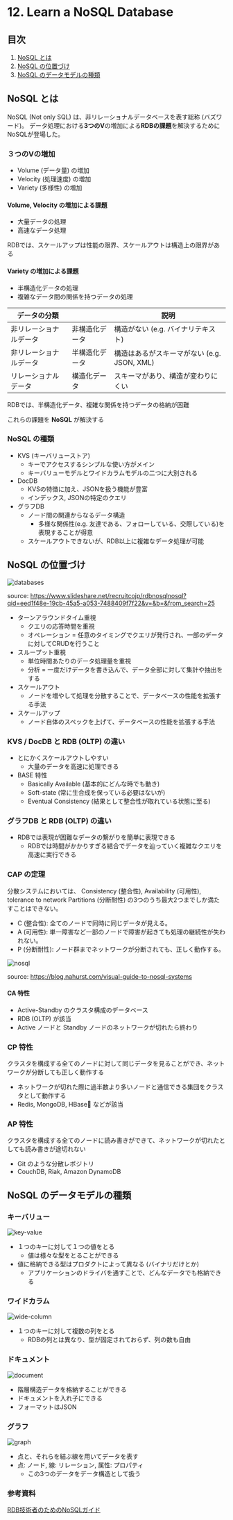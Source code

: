 # 12. Learn a NoSQL Database

## 目次

1. [NoSQL とは](#NoSQL-とは)
1. [NoSQL の位置づけ](#NoSQL-の位置づけ)
1. [NoSQL のデータモデルの種類](#NoSQL-のデータモデルの種類)

## NoSQL とは

NoSQL (Not only SQL) は、非リレーショナルデータベースを表す総称 (バズワード)。
データ処理における**3つのV**の増加による**RDBの課題**を解決するためにNoSQLが登場した。

### ３つのVの増加

- Volume (データ量) の増加
- Velocity (処理速度) の増加
- Variety (多様性) の増加

#### Volume, Velocity の増加による課題

- 大量データの処理
- 高速なデータ処理

RDBでは、スケールアップは性能の限界、スケールアウトは構造上の限界がある

#### Variety の増加による課題

- 半構造化データの処理
- 複雑なデータ間の関係を持つデータの処理

|データの分類||説明|
|---|---|---|
|非リレーショナルデータ| 非構造化データ | 構造がない (e.g. バイナリテキスト) |
|非リレーショナルデータ| 半構造化データ | 構造はあるがスキーマがない (e.g. JSON, XML) |
|リレーショナルデータ| 構造化データ | スキーマがあり、構造が変わりにくい |

RDBでは、半構造化データ、複雑な関係を持つデータの格納が困難

これらの課題を **NoSQL** が解決する

### NoSQL の種類

- KVS (キーバリューストア)
  - キーでアクセスするシンプルな使い方がメイン
  - キーバリューモデルとワイドカラムモデルの二つに大別される
- DocDB
  - KVSの特徴に加え、JSONを扱う機能が豊富
  - インデックス, JSONの特定のクエリ
- グラフDB
  - ノード間の関連からなるデータ構造
    - 多様な関係性(e.g. 友達である、フォローしている、交際している)を表現することが得意
  - スケールアウトできないが、RDB以上に複雑なデータ処理が可能

## NoSQL の位置づけ

![databases](/backend-roadmap/images/database.png)

source: https://www.slideshare.net/recruitcojp/rdbnosqlnosql?qid=eed1f48e-19cb-45a5-a053-7488409f7f22&v=&b=&from_search=25

- ターンアラウンドタイム重視
  - クエリの応答時間を重視
  - オペレーション = 任意のタイミングでクエリが発行され、一部のデータに対してCRUDを行うこと
- スループット重視
  - 単位時間あたりのデータ処理量を重視
  - 分析 = 一度だけデータを書き込んで、データ全部に対して集計や抽出をする
- スケールアウト
  - ノードを増やして処理を分散することで、データベースの性能を拡張する手法
- スケールアップ
  - ノード自体のスペックを上げて、データベースの性能を拡張する手法

### KVS / DocDB と RDB (OLTP) の違い

- とにかくスケールアウトしやすい
  - 大量のデータを高速に処理できる
- BASE 特性
  - Basically Available (基本的にどんな時でも動き)
  - Soft-state (常に生合成を保っている必要はないが)
  - Eventual Consistency (結果として整合性が取れている状態に至る)

### グラフDB と RDB (OLTP) の違い

- RDBでは表現が困難なデータの繋がりを簡単に表現できる
  - RDBでは時間がかかりすぎる結合でデータを辿っていく複雑なクエリを高速に実行できる

### CAP の定理

分散システムにおいては、 Consistency (整合性), Availability (可用性), tolerance to network Partitions (分断耐性) の3つのうち最大2つまでしか満たすことはできない。

- C (整合性): 全てのノードで同時に同じデータが見える。
- A (可用性): 単一障害など一部のノードで障害が起きても処理の継続性が失われない。
- P (分断耐性): ノード群までネットワークが分断されても、正しく動作する。

![nosql](/backend-roadmap/images/nosql.png)

source: https://blog.nahurst.com/visual-guide-to-nosql-systems

#### CA 特性

- Active-Standby のクラスタ構成のデータベース
- RDB (OLTP) が該当
- Active ノードと Standby ノードのネットワークが切れたら終わり

### CP 特性

クラスタを構成する全てのノードに対して同じデータを見ることができ、ネットワークが分断しても正しく動作する

- ネットワークが切れた際に過半数より多いノードと通信できる集団をクラスタとして動作する
- Redis, MongoDB, HBase などが該当

### AP 特性

クラスタを構成する全てのノードに読み書きができて、ネットワークが切れたとしても読み書きが途切れない

- Git のような分散レポジトリ
- CouchDB, Riak, Amazon DynamoDB

## NoSQL のデータモデルの種類

### キーバリュー

![key-value](/backend-roadmap/images/key-value.png)

- １つのキーに対して１つの値をとる
  - 値は様々な型をとることができる
- 値に格納できる型はプロダクトによって異なる (バイナリだけとか)
  - アプリケーションのドライバを通すことで、どんなデータでも格納できる

### ワイドカラム

![wide-column](/backend-roadmap/images/wide-column.png)

- １つのキーに対して複数の列をとる
  - RDBの列とは異なり、型が固定されておらず、列の数も自由

### ドキュメント

![document](/backend-roadmap/images/document.png)

- 階層構造データを格納することができる
- ドキュメントを入れ子にできる
- フォーマットはJSON

### グラフ

![graph](/backend-roadmap/images/graph.png)

- 点と、それらを結ぶ線を用いてデータを表す
- 点: ノード, 線: リレーション, 属性: プロパティ
  - この3つのデータをデータ構造として扱う

### 参考資料

[RDB技術者のためのNoSQLガイド](https://bookwalker.jp/ded1d645ce-db98-48cd-9f66-0f5bee079716/?adpcnt=7qM_Vsc7&gclid=EAIaIQobChMI8vHg2sSS5gIVlKuWCh2Z0wuEEAQYASABEgL3efD_BwE)
